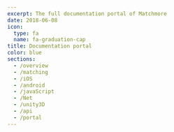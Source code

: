```yaml
---
excerpt: The full documentation portal of Matchmore
date: 2018-06-08
icon:
  type: fa
  name: fa-graduation-cap
title: Documentation portal
color: blue
sections:
  - /overview
  - /matching
  - /iOS
  - /android
  - /javaScript
  - /Net
  - /unity3D
  - /api
  - /portal
---
```


